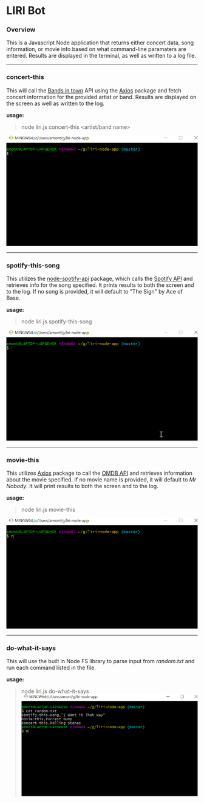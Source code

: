 # LIRI Bot

### Overview
This is a Javascript Node application that returns either concert data, song information, or movie info based on what command-line paramaters are entered. Results are displayed in the terminal, as well as written to a log file.

---

### concert-this
This will call the [Bands in town](https://manager.bandsintown.com/support/bandsintown-api) API using the [Axios](https://www.npmjs.com/package/axios) package and fetch concert information for the provided artist or band. Results are displayed on the screen as well as written to the log.

**usage:**

> node liri.js concert-this <artist/band name>

![concert-this example](/images/concert-this.gif)

---

### spotify-this-song
This utilizes the [node-spotify-api](https://www.npmjs.com/package/node-spotify-api) package, which calls the [Spotify API](https://developer.spotify.com/documentation/web-api/) and retrieves info for the song specified. It prints results to both the screen and to the log. If no song is provided, it will default to "The Sign" by Ace of Base.

**usage:**

> node liri.js spotify-this-song <song title>

![spotify-this-song example](/images/spotify-this-song.gif)

---

### movie-this
This utilizes [Axios](https://www.npmjs.com/package/axios) package to call the [OMDB API](http://www.omdbapi.com/) and retrieves information about the movie specified. If no movie name is provided, it will default to *Mr Nobody*. It will print results to both the screen and to the log.

**usage:**

> node liri.js movie-this <Movie name>

![movie-this-song example](/images/movie-this.gif)

--- 

### do-what-it-says
This will use the built in Node FS library to parse input from *random.txt* and run each command listed in the file. 

**usage:**

> node liri.js do-what-it-says
![do-what-it-says example](/images/do-what-it-says.gif)


